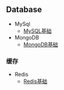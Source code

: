 ## Database

- MySql
	- [MySQL基础](MySQL.md)
- MongoDB
	- [MongoDB基础](MongoDB.md)

### 缓存
- Redis
	- [Redis基础](Redis.md)


